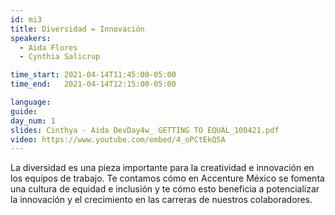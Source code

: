 ```yaml
---
id: mi3
title: Diversidad = Innovación
speakers:
  - Aida Flores
  - Cynthia Salicrup

time_start: 2021-04-14T11:45:00-05:00
time_end:   2021-04-14T12:15:00-05:00

language: 
guide:
day_num: 1
slides: Cinthya - Aida DevDay4w_ GETTING TO EQUAL_100421.pdf
video: https://www.youtube.com/embed/4_oPCtEkQ5A
---
```


La diversidad es una pieza importante para la creatividad e innovación en los equipos de trabajo. Te contamos cómo en Accenture México se fomenta una cultura de equidad e inclusión y te cómo esto beneficia a potencializar la innovación y el crecimiento en las carreras de nuestros colaboradores.

